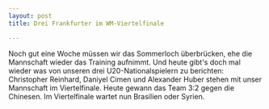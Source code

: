 ```yaml
---
layout: post
title: Drei Frankfurter im WM-Viertelfinale

---
```


Noch gut eine Woche müssen wir das Sommerloch überbrücken, ehe die Mannschaft wieder das Training aufnimmt. Und heute gibt's doch mal wieder was von unseren drei U20-Nationalspielern zu berichten: Christopher Reinhard, Daniyel Cimen und Alexander Huber stehen mit unser Mannschaft im Viertelfinale. Heute gewann das Team 3:2 gegen die Chinesen. Im Viertelfinale wartet nun Brasilien oder Syrien.


